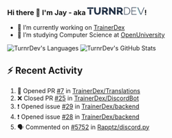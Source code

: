 ### Hi there 👋 I'm Jay - aka <img src="https://raw.githubusercontent.com/TurnrDev/TurnrDev/master/Logo/SVG/TurnrDev_Logo_Dark%20Blue%20%26%20Teal.svg" alt="TurnrDev" height="17.5px">!

- 🔭 I’m currently working on [TrainerDex](https://www.github.com/TrainerDex)
- 🤔 I’m studying Computer Science at [OpenUniversity](http://www.open.ac.uk/courses/computing-it/degrees/bsc-computing-it-software-q62-soft)

![TurnrDev's Languages](https://github-readme-stats.vercel.app/api/top-langs/?username=TurnrDev&layout=compact&hide_border=true&title_color=1fa6aa&text_color=233247)
![TurnrDev's GitHub Stats](https://github-readme-stats.vercel.app/api?username=TurnrDev&show_icons=true&hide_border=true&count_private=true&include_all_commits=true&icon_color=1fa6aa&title_color=1fa6aa&text_color=233247)
<br>

## :zap: Recent Activity

<!--START_SECTION:activity-->
1. 💪 Opened PR [#7](https://github.com//TrainerDex/Translations/pull/7) in [TrainerDex/Translations](https://github.com//TrainerDex/Translations)
2. ❌ Closed PR [#25](https://github.com//TrainerDex/DiscordBot/pull/25) in [TrainerDex/DiscordBot](https://github.com//TrainerDex/DiscordBot)
3. ❗️ Opened issue [#29](https://github.com//TrainerDex/backend/issues/29) in [TrainerDex/backend](https://github.com//TrainerDex/backend)
4. ❗️ Opened issue [#28](https://github.com//TrainerDex/backend/issues/28) in [TrainerDex/backend](https://github.com//TrainerDex/backend)
5. 🗣 Commented on [#5752](https://github.com//Rapptz/discord.py/issues/5752) in [Rapptz/discord.py](https://github.com//Rapptz/discord.py)
<!--END_SECTION:activity-->
